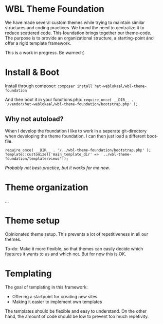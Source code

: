 WBL Theme Foundation
===

We have made several custom themes while trying to maintain similar structures and coding practices. We found the need to centralize it to reduce scattered code. This foundation brings together our theme-code. The purpose is to provide an organizational structure, a starting-point ánd offer a rigid template framework. 

This is a work in progress. Be warned :)

# Install & Boot

Install through composer: `composer install het-weblokaal/wbl-theme-foundation`

And then boot it in your functions.php: `require_once( __DIR__ . '/vendor/het-weblokaal/wbl-theme-foundation/bootstrap.php' );`

## Why not autoload? 
When I develop the foundation I like to work in a seperate git-directory when developing the theme foundation. I can then just load a different boot-file. 

```
require_once( __DIR__ . '/../wbl-theme-foundation/bootstrap.php' );
Template::customize(['main_template_dir' => '../wbl-theme-foundation/template/views']);
```
_Probably not best-practice, but it works for me now._

# Theme organization
...

# Theme setup
Opinionated theme setup. This prevents a lot of repetitiveness in all our themes. 

To-do: Make it more flexible, so that themes can easily decide which features it wants to us and which not. But for now this is OK.

# Templating
The goal of templating in this framework:

- Offering a startpoint for creating new sites
- Making it easier to implement own templates

The templates should be flexible and easy to understand. On the other hand, the amount of code should be low to prevent too much repetivity.
